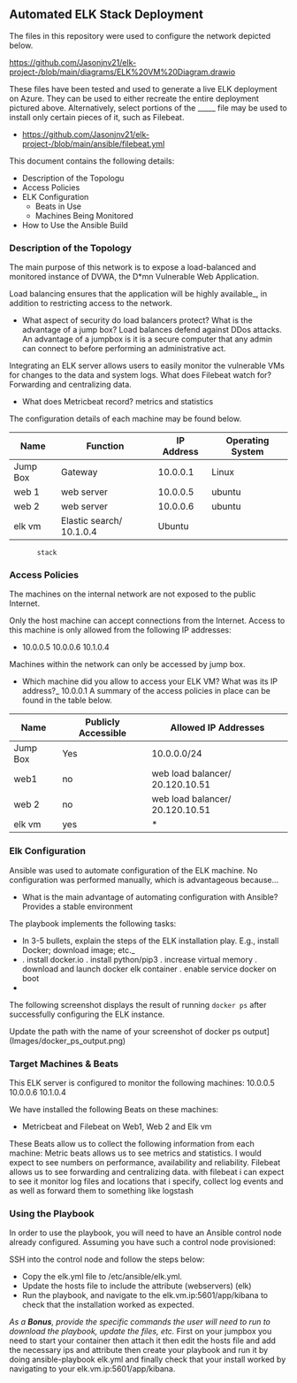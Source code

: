 ## Automated ELK Stack Deployment

The files in this repository were used to configure the network depicted below.

https://github.com/Jasonjnv21/elk-project-/blob/main/diagrams/ELK%20VM%20Diagram.drawio

These files have been tested and used to generate a live ELK deployment on Azure. They can be used to either recreate the entire deployment pictured above. Alternatively, select portions of the _____ file may be used to install only certain pieces of it, such as Filebeat.

  - https://github.com/Jasonjnv21/elk-project-/blob/main/ansible/filebeat.yml

This document contains the following details:
- Description of the Topologu
- Access Policies
- ELK Configuration
  - Beats in Use
  - Machines Being Monitored
- How to Use the Ansible Build


### Description of the Topology

The main purpose of this network is to expose a load-balanced and monitored instance of DVWA, the D*mn Vulnerable Web Application.

Load balancing ensures that the application will be highly available_, in addition to restricting access to the network.
- What aspect of security do load balancers protect? What is the advantage of a jump box? Load balances defend against DDos attacks. An advantage of a jumpbox is it is a secure computer that any admin can connect to before performing an administrative act.

Integrating an ELK server allows users to easily monitor the vulnerable VMs for changes to the data and system logs.
 What does Filebeat watch for? Forwarding and centralizing data.
- What does Metricbeat record? metrics and statistics

The configuration details of each machine may be found below.

| Name     | Function | IP Address | Operating System |
|----------|----------|------------|------------------|
| Jump Box | Gateway  | 10.0.0.1   | Linux            |
| web 1    | web server| 10.0.0.5   | ubuntu            |
| web 2    | web server| 10.0.0.6   | ubuntu            |
| elk vm  |Elastic search/ 10.1.0.4   | Ubuntu         |
           stack
### Access Policies

The machines on the internal network are not exposed to the public Internet. 

Only the host  machine can accept connections from the Internet. Access to this machine is only allowed from the following IP addresses:
-  10.0.0.5  10.0.0.6  10.1.0.4

Machines within the network can only be accessed by jump box.
-  Which machine did you allow to access your ELK VM? What was its IP address?_
10.0.0.1
A summary of the access policies in place can be found in the table below.

| Name     | Publicly Accessible | Allowed IP Addresses |
|----------|---------------------|----------------------|
| Jump Box | Yes                 | 10.0.0.0/24          |
| web1     | no                  | web load balancer/ 20.120.10.51    |
| web 2    | no                  |   web load balancer/ 20.120.10.51           | web load balancer | yes        |   *                  |
| elk vm   | yes                 |   *

### Elk Configuration

Ansible was used to automate configuration of the ELK machine. No configuration was performed manually, which is advantageous because...
- What is the main advantage of automating configuration with Ansible? Provides a stable environment

The playbook implements the following tasks:
-  In 3-5 bullets, explain the steps of the ELK installation play. E.g., install Docker; download image; etc._
- . install docker.io
  . install python/pip3
  . increase virtual memory
  . download and launch docker elk container
  . enable service docker on boot
-

The following screenshot displays the result of running `docker ps` after successfully configuring the ELK instance.

 Update the path with the name of your screenshot of docker ps output](Images/docker_ps_output.png)

### Target Machines & Beats
This ELK server is configured to monitor the following machines:
10.0.0.5
10.0.0.6
10.1.0.4

We have installed the following Beats on these machines:
- Metricbeat and Filebeat on Web1, Web 2 and Elk vm

These Beats allow us to collect the following information from each machine: 
Metric beats allows us to see metrics and statistics. I would expect to see numbers on performance, availability and reliability. 
Filebeat allows us to see forwarding and centralizing data. with filebeat i can expect to see it monitor log files and locations that i specify, collect log events and as well as forward them to something like logstash

### Using the Playbook
In order to use the playbook, you will need to have an Ansible control node already configured. Assuming you have such a control node provisioned: 

SSH into the control node and follow the steps below:
- Copy the elk.yml file to /etc/ansible/elk.yml.
- Update the hosts file to include the attribute (webservers) (elk)
- Run the playbook, and navigate to the elk.vm.ip:5601/app/kibana to check that the installation worked as expected.

_As a **Bonus**, provide the specific commands the user will need to run to download the playbook, update the files, etc._ First on your jumpbox you need to start your container then attach it then edit the hosts file and add the necessary ips and attribute then create your playbook and run it by doing ansible-playbook elk.yml and finally check that your install worked by navigating to your elk.vm.ip:5601/app/kibana.


